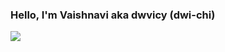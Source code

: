 ### Hello, I'm Vaishnavi aka dwvicy (dwi-chi) 


![](https://komarev.com/ghpvc/?username=dwvicy&style=plastic&label=Stalker+Alert) <br>

